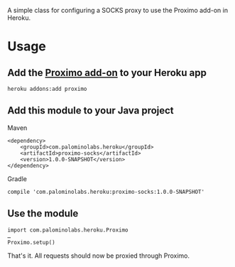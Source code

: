 A simple class for configuring a SOCKS proxy to use the Proximo add-on in Heroku.

# Usage
## Add the [Proximo add-on](https://addons.heroku.com/proximo) to your Heroku app

    heroku addons:add proximo

## Add this module to your Java project

Maven

    <dependency>
        <groupId>com.palominolabs.heroku</groupId>
        <artifactId>proximo-socks</artifactId>
        <version>1.0.0-SNAPSHOT</version>
    </dependency>

Gradle

    compile 'com.palominolabs.heroku:proximo-socks:1.0.0-SNAPSHOT'

## Use the module

    import com.palominolabs.heroku.Proximo
    …
    Proximo.setup()

That's it.  All requests should now be proxied through Proximo.
